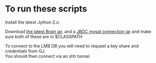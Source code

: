 # To run these scripts

Install the latest Jython 2.x: 

Download [the latest Brain jar](), and a [JBDC mysql connection jar]() and make sure both of these are in $CLASSPATH


To connect to the LMB DB you will need to request a key share and credentials from GJ.  
You should then connect via an shh tunnel
